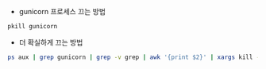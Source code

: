 - gunicorn 프로세스 끄는 방법
```sh
pkill gunicorn
```
- 더 확실하게 끄는 방법
```sh
ps aux | grep gunicorn | grep -v grep | awk '{print $2}' | xargs kill -9
```